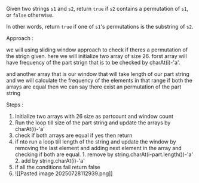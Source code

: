 
Given two strings `s1` and `s2`, return `true` if `s2` contains a permutation of `s1`, or `false` otherwise.

In other words, return `true` if one of `s1`'s permutations is the substring of `s2`.

Approach :

we will using sliding window approach to check if theres a permutation of the strign given. here we will initialize two array of size 26. forst array will have frequency of the part strign that is to be checked by charAt(i)-'a'.

and another array that is our window that will take length of our part string and we will calculate the frequency of the elements in that range if both the arrays are equal then we can say there exist an permutation of the part string

Steps :

1. Initialize two arrays with 26 size as partcount and window count
2. Run the loop till size of the part string and update the arrays by charAt(i)-'a'
3. check if both arrays are equal if yes then return
4. if nto run a loop till length of the string and update the window by removing the last element and adding next element in the array and checking if both are equal.
         1. remove by string.charAt(i-part.length())-'a'
         2. add by string.charAt(i)-'a'
5. if all the conditions fail return false
6. ![[Pasted image 20250728112939.png]]